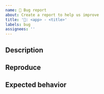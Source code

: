 ```yaml
---
name: 🐛 Bug report
about: Create a report to help us improve
title: '🐛: <app> - <title>'
labels: bug
assignees: ''
---
```


## Description

<!-- Short description -->

## Reproduce

<!-- Steps to reproduce - Add relevant screenshots -->

## Expected behavior

<!-- Avoid ambiguity -->
